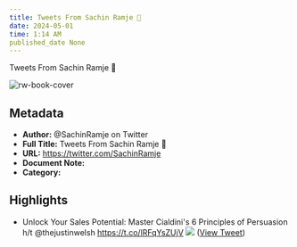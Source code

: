 ```yaml
---
title: Tweets From Sachin Ramje 🚢
date: 2024-05-01
time: 1:14 AM
published_date None
---
```

Tweets From Sachin Ramje 🚢

![rw-book-cover](https://pbs.twimg.com/profile_images/1724489991777144832/EObDwOWJ.jpg)

## Metadata
- **Author:** @SachinRamje on Twitter
- **Full Title:** Tweets From Sachin Ramje 🚢
- **URL:** https://twitter.com/SachinRamje
- **Document Note:** 
- **Category:**

## Highlights
- Unlock Your Sales Potential: Master Cialdini's 6 Principles of Persuasion
  h/t @thejustinwelsh https://t.co/lRFqYsZUjV
  ![](https://pbs.twimg.com/media/Fy1P1yoaUAEFq3H.jpg) ([View Tweet](https://twitter.com/SachinRamje/status/1670079196994093061))
